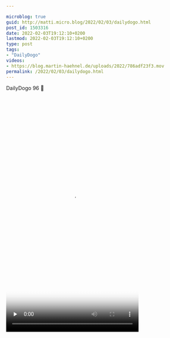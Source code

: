```yaml
---

microblog: true
guid: http://matti.micro.blog/2022/02/03/dailydogo.html
post_id: 1503316
date: 2022-02-03T19:12:10+0200
lastmod: 2022-02-03T19:12:10+0200
type: post
tags:
- "DailyDogo"
videos:
- https://blog.martin-haehnel.de/uploads/2022/786adf23f3.mov
permalink: /2022/02/03/dailydogo.html
---
```

DailyDogo 96 🐶

<video controls="controls" playsinline="playsinline" src="https://blog.martin-haehnel.de/uploads/2022/786adf23f3.mov" width="360" height="640" poster="https://blog.martin-haehnel.de/uploads/2022/711be16a5b.png" preload="none"></video>
